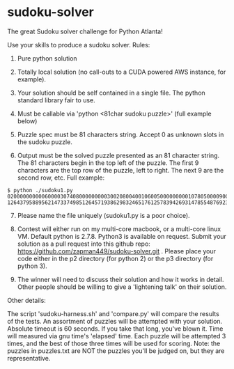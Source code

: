 sudoku-solver
=============
The great Sudoku solver challenge for Python Atlanta!

Use your skills to produce a sudoku solver.  Rules:

1. Pure python solution

2. Totally local solution (no call-outs to a CUDA powered AWS instance, for example).

3. Your solution should be self contained in a single file.  The python standard library fair to use.

4. Must be callable via 'python <your script> <81char sudoku puzzle>' (full example below)

5. Puzzle spec must be 81 characters string.  Accept 0 as unknown slots in the sudoku puzzle.

6. Output must be the solved puzzle presented as an 81 character string.  The 81 characters begin in the top left of the puzzle.  The first 9 characters are the top row of the puzzle, left to right.  The next 9 are the second row, etc.  Full example:
```
$ python ./sudoku1.py 020000000000600003074080000000003002080040010600500000000010780500009000000000040
126437958895621473374985126457193862983246517612578394269314785548769231731852649
```

7. Please name the file uniquely (sudoku1.py is a poor choice).

8. Contest will either run on my multi-core macbook, or a multi-core linux VM.  Default python is 2.7.8.  Python3 is available on request.  Submit your solution as a pull request into this github repo: https://github.com/zapman449/sudoku-solver.git   .  Please place your code either in the p2 directory (for python 2) or the p3 directory (for python 3).

9. The winner will need to discuss their solution and how it works in detail.  Other people should be willing to give a 'lightening talk' on their solution.

Other details:

The script 'sudoku-harness.sh' and 'compare.py' will compare the results of the tests.  An assortment of puzzles will
be attempted with your solution.  Absolute timeout is 60 seconds.  If you take that long, you've blown it.  Time will
measured via gnu time's 'elapsed' time.  Each puzzle will be attempted 3 times, and the best of those three times will
be used for scoring.  Note: the puzzles in puzzles.txt are NOT the puzzles you'll be judged on, but they are representative.
